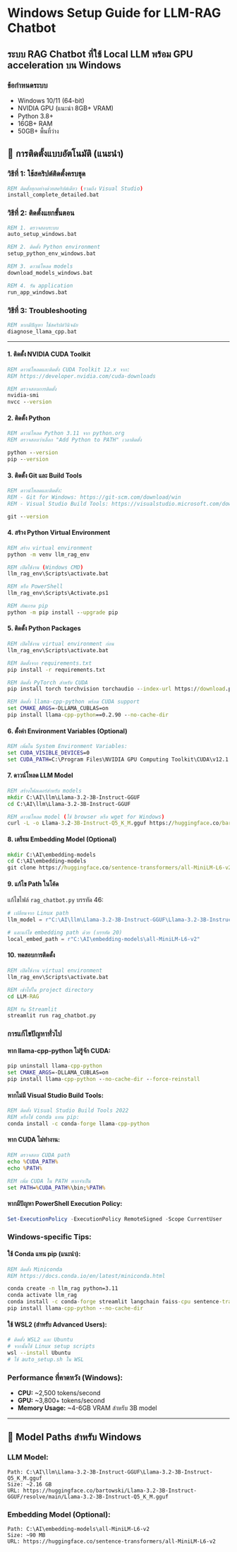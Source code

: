 # Windows Setup Guide for LLM-RAG Chatbot
## ระบบ RAG Chatbot ที่ใช้ Local LLM พร้อม GPU acceleration บน Windows

### ข้อกำหนดระบบ
- Windows 10/11 (64-bit)
- NVIDIA GPU (แนะนำ 8GB+ VRAM)
- Python 3.8+ 
- 16GB+ RAM
- 50GB+ พื้นที่ว่าง

## 🚀 การติดตั้งแบบอัตโนมัติ (แนะนำ) 

### วิธีที่ 1: ใช้สคริปต์ติดตั้งครบชุด
```cmd
REM ติดตั้งทุกอย่างด้วยสคริปต์เดียว (รวมถึง Visual Studio)
install_complete_detailed.bat
```

### วิธีที่ 2: ติดตั้งแยกขั้นตอน
```cmd
REM 1. ตรวจสอบระบบ
auto_setup_windows.bat

REM 2. ติดตั้ง Python environment
setup_python_env_windows.bat

REM 3. ดาวน์โหลด models
download_models_windows.bat

REM 4. รัน application
run_app_windows.bat
```

### วิธีที่ 3: Troubleshooting
```cmd
REM หากมีปัญหา ใช้สคริปต์วินิจฉัย
diagnose_llama_cpp.bat
```

---

#### 1. ติดตั้ง NVIDIA CUDA Toolkit
```cmd
REM ดาวน์โหลดและติดตั้ง CUDA Toolkit 12.x จาก:
REM https://developer.nvidia.com/cuda-downloads

REM ตรวจสอบการติดตั้ง
nvidia-smi
nvcc --version
```

#### 2. ติดตั้ง Python
```cmd
REM ดาวน์โหลด Python 3.11 จาก python.org
REM ตรวจสอบว่าเลือก "Add Python to PATH" เวลาติดตั้ง

python --version
pip --version
```

#### 3. ติดตั้ง Git และ Build Tools
```cmd
REM ดาวน์โหลดและติดตั้ง:
REM - Git for Windows: https://git-scm.com/download/win
REM - Visual Studio Build Tools: https://visualstudio.microsoft.com/downloads/#build-tools-for-visual-studio-2022

git --version
```

#### 4. สร้าง Python Virtual Environment
```cmd
REM สร้าง virtual environment
python -m venv llm_rag_env

REM เปิดใช้งาน (Windows CMD)
llm_rag_env\Scripts\activate.bat

REM หรือ PowerShell
llm_rag_env\Scripts\Activate.ps1

REM อัพเกรด pip
python -m pip install --upgrade pip
```

#### 5. ติดตั้ง Python Packages
```cmd
REM เปิดใช้งาน virtual environment ก่อน
llm_rag_env\Scripts\activate.bat

REM ติดตั้งจาก requirements.txt
pip install -r requirements.txt

REM ติดตั้ง PyTorch สำหรับ CUDA
pip install torch torchvision torchaudio --index-url https://download.pytorch.org/whl/cu118

REM ติดตั้ง llama-cpp-python พร้อม CUDA support
set CMAKE_ARGS=-DLLAMA_CUBLAS=on
pip install llama-cpp-python==0.2.90 --no-cache-dir
```

#### 6. ตั้งค่า Environment Variables (Optional)
```cmd
REM เพิ่มใน System Environment Variables:
set CUDA_VISIBLE_DEVICES=0
set CUDA_PATH=C:\Program Files\NVIDIA GPU Computing Toolkit\CUDA\v12.1
```

#### 7. ดาวน์โหลด LLM Model
```cmd
REM สร้างโฟลเดอร์สำหรับ models
mkdir C:\AI\llm\Llama-3.2-3B-Instruct-GGUF
cd C:\AI\llm\Llama-3.2-3B-Instruct-GGUF

REM ดาวน์โหลด model (ใช้ browser หรือ wget for Windows)
curl -L -o Llama-3.2-3B-Instruct-Q5_K_M.gguf https://huggingface.co/bartowski/Llama-3.2-3B-Instruct-GGUF/resolve/main/Llama-3.2-3B-Instruct-Q5_K_M.gguf
```

#### 8. เตรียม Embedding Model (Optional)
```cmd
mkdir C:\AI\embedding-models
cd C:\AI\embedding-models
git clone https://huggingface.co/sentence-transformers/all-MiniLM-L6-v2
```

#### 9. แก้ไข Path ในโค้ด
แก้ไขไฟล์ `rag_chatbot.py` บรรทัด 46:
```python
# เปลี่ยนจาก Linux path
llm_model = r"C:\AI\llm\Llama-3.2-3B-Instruct-GGUF\Llama-3.2-3B-Instruct-Q5_K_M.gguf"

# และแก้ไข embedding path ด้วย (บรรทัด 20)
local_embed_path = r"C:\AI\embedding-models\all-MiniLM-L6-v2"
```

#### 10. ทดสอบการติดตั้ง
```cmd
REM เปิดใช้งาน virtual environment
llm_rag_env\Scripts\activate.bat

REM เข้าไปใน project directory
cd LLM-RAG

REM รัน Streamlit
streamlit run rag_chatbot.py
```

### การแก้ไขปัญหาทั่วไป

#### หาก llama-cpp-python ไม่รู้จัก CUDA:
```cmd
pip uninstall llama-cpp-python
set CMAKE_ARGS=-DLLAMA_CUBLAS=on
pip install llama-cpp-python --no-cache-dir --force-reinstall
```

#### หากไม่มี Visual Studio Build Tools:
```cmd
REM ติดตั้ง Visual Studio Build Tools 2022
REM หรือใช้ conda แทน pip:
conda install -c conda-forge llama-cpp-python
```

#### หาก CUDA ไม่ทำงาน:
```cmd
REM ตรวจสอบ CUDA path
echo %CUDA_PATH%
echo %PATH%

REM เพิ่ม CUDA ใน PATH หากจำเป็น
set PATH=%CUDA_PATH%\bin;%PATH%
```

#### หากมีปัญหา PowerShell Execution Policy:
```powershell
Set-ExecutionPolicy -ExecutionPolicy RemoteSigned -Scope CurrentUser
```

### Windows-specific Tips:

#### ใช้ Conda แทน pip (แนะนำ):
```cmd
REM ติดตั้ง Miniconda
REM https://docs.conda.io/en/latest/miniconda.html

conda create -n llm_rag python=3.11
conda activate llm_rag
conda install -c conda-forge streamlit langchain faiss-cpu sentence-transformers
pip install llama-cpp-python --no-cache-dir
```

#### ใช้ WSL2 (สำหรับ Advanced Users):
```bash
# ติดตั้ง WSL2 และ Ubuntu
# จากนั้นใช้ Linux setup scripts
wsl --install Ubuntu
# ใช้ auto_setup.sh ใน WSL
```

### Performance ที่คาดหวัง (Windows):
- **CPU:** ~2,500 tokens/second
- **GPU:** ~3,800+ tokens/second
- **Memory Usage:** ~4-6GB VRAM สำหรับ 3B model

---

## 📁 Model Paths สำหรับ Windows

### LLM Model:
```
Path: C:\AI\llm\Llama-3.2-3B-Instruct-GGUF\Llama-3.2-3B-Instruct-Q5_K_M.gguf
Size: ~2.16 GB
URL: https://huggingface.co/bartowski/Llama-3.2-3B-Instruct-GGUF/resolve/main/Llama-3.2-3B-Instruct-Q5_K_M.gguf
```

### Embedding Model (Optional):
```
Path: C:\AI\embedding-models\all-MiniLM-L6-v2
Size: ~90 MB
URL: https://huggingface.co/sentence-transformers/all-MiniLM-L6-v2
```

